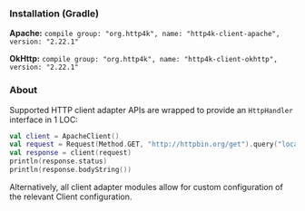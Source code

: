 ### Installation (Gradle)
**Apache:** ```compile group: "org.http4k", name: "http4k-client-apache", version: "2.22.1"```

**OkHttp:** ```compile group: "org.http4k", name: "http4k-client-okhttp", version: "2.22.1"```

### About
Supported HTTP client adapter APIs are wrapped to provide an `HttpHandler` interface in 1 LOC:

```kotlin
val client = ApacheClient()
val request = Request(Method.GET, "http://httpbin.org/get").query("location", "John Doe")
val response = client(request)
println(response.status)
println(response.bodyString())
```

Alternatively, all client adapter modules allow for custom configuration of the relevant Client configuration.
